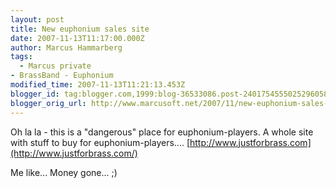 ```yaml
---
layout: post
title: New euphonium sales site
date: 2007-11-13T11:17:00.000Z
author: Marcus Hammarberg
tags:
  - Marcus private
- BrassBand - Euphonium
modified_time: 2007-11-13T11:21:13.453Z
blogger_id: tag:blogger.com,1999:blog-36533086.post-2401754555025296058
blogger_orig_url: http://www.marcusoft.net/2007/11/new-euphonium-sales-site.html
---
```



Oh la
la - this is a "dangerous" place for euphonium-players. A whole site
with stuff to buy for euphonium-players....
[http://www.justforbrass.com](http://www.justforbrass.com/)

Me like... Money gone... ;)
